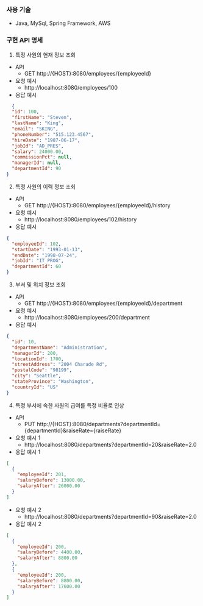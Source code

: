 ### 사용 기술

- Java, MySql, Spring Framework, AWS

### 구현 API 명세

1. 특정 사원의 현재 정보 조회

- API
    - GET http://{HOST}:8080/employees/{employeeId}
- 요청 예시
    - http://localhost:8080/employees/100
- 응답 예시

```json
  {
  "id": 100,
  "firstName": "Steven",
  "lastName": "King",
  "email": "SKING",
  "phoneNumber": "515.123.4567",
  "hireDate": "1987-06-17",
  "jobId": "AD_PRES",
  "salary": 24000.00,
  "commissionPct": null,
  "managerId": null,
  "departmentId": 90
}
```

2. 특정 사원의 이력 정보 조회

- API
    - GET http://{HOST}:8080/employees/{employeeId}/history
- 요청 예시
    - http://localhost:8080/employees/102/history
- 응답 예시

```json
{
  "employeeId": 102,
  "startDate": "1993-01-13",
  "endDate": "1998-07-24",
  "jobId": "IT_PROG",
  "departmentId": 60
}
```

3. 부서 및 위치 정보 조회

- API
    - GET http://{HOST}:8080/employees/{employeeId}/department
- 요청 예시
    - http://localhost:8080/employees/200/department
- 응답 예시

```json
{
  "id": 10,
  "departmentName": "Administration",
  "managerId": 200,
  "locationId": 1700,
  "streetAddress": "2004 Charade Rd",
  "postalCode": "98199",
  "city": "Seattle",
  "stateProvince": "Washington",
  "countryId": "US"
}
```

4. 특정 부서에 속한 사원의 급여를 특정 비율로 인상

- API
    - PUT http://{HOST}:8080/departments?departmentId={departmentId}&raiseRate={raiseRate}
- 요청 예시 1
    - http://localhost:8080/departments?departmentId=20&raiseRate=2.0
- 응답 예시 1

```json
[
  {
    "employeeId": 201,
    "salaryBefore": 13000.00,
    "salaryAfter": 26000.00
  }
]
```

- 요청 예시 2
    - http://localhost:8080/departments?departmentId=90&raiseRate=2.0
- 응답 예시 2

```json
[
  {
    "employeeId": 200,
    "salaryBefore": 4400.00,
    "salaryAfter": 8800.00
  },
  {
    "employeeId": 200,
    "salaryBefore": 8800.00,
    "salaryAfter": 17600.00
  }
]
```